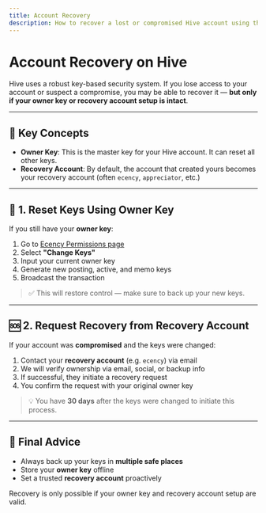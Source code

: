 ```yaml
---
title: Account Recovery
description: How to recover a lost or compromised Hive account using the owner key or recovery process.
---
```


# Account Recovery on Hive

Hive uses a robust key-based security system. If you lose access to your account or suspect a compromise, you may be able to recover it — **but only if your owner key or recovery account setup is intact**.

---

## 🔑 Key Concepts

- **Owner Key**: This is the master key for your Hive account. It can reset all other keys.
- **Recovery Account**: By default, the account that created yours becomes your recovery account (often `ecency`, `appreciator`, etc.)

---

## 🧭 1. Reset Keys Using Owner Key

If you still have your **owner key**:

1. Go to [Ecency Permissions page](https://ecency.com/@username/permissions)
2. Select **"Change Keys"**
3. Input your current owner key
4. Generate new posting, active, and memo keys
5. Broadcast the transaction

> ✅ This will restore control — make sure to back up your new keys.

---

## 🆘 2. Request Recovery from Recovery Account

If your account was **compromised** and the keys were changed:

1. Contact your **recovery account** (e.g. `ecency`) via email
2. We will verify ownership via email, social, or backup info
3. If successful, they initiate a recovery request
4. You confirm the request with your original owner key

> 💡 You have **30 days** after the keys were changed to initiate this process.

---

## 🙏 Final Advice

- Always back up your keys in **multiple safe places**
- Store your **owner key** offline
- Set a trusted **recovery account** proactively

Recovery is only possible if your owner key and recovery account setup are valid.
